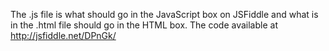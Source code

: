 The .js file is what should go in the JavaScript box on JSFiddle and what is in the .html file should go in the HTML box.
The code available at http://jsfiddle.net/DPnGk/